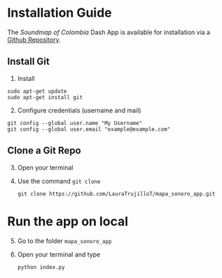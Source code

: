 # Installation Guide

The _Soundmap of Colombia_ Dash App is available for installation via a [Github Repository](https://github.com/LauraTrujilloT/mapa_sonoro_app).

## Install Git

1. Install 
   
```shell
sudo apt-get update
sudo apt-get install git
```

2. Configure credentials (username and mail)

```shell
git config --global user.name "My Username"
git config --global user.email "example@example.com"
```

## Clone a Git Repo

3. Open your terminal
   
4. Use the command `git clone `
   ```shell
   git clone https://github.com/LauraTrujilloT/mapa_sonoro_app.git
   ```

# Run the app on local

5. Go to the folder `mapa_sonoro_app`
   
6. Open your terminal and type 
   ```shell 
   python index.py 
   ```
